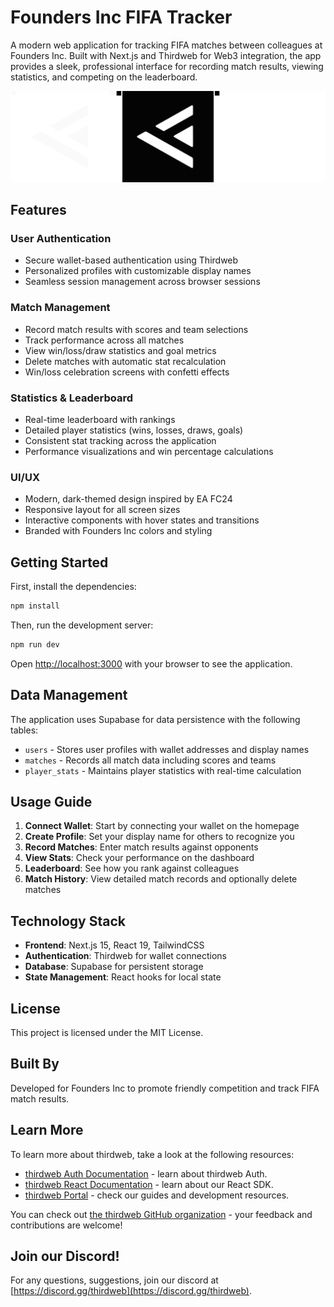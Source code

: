 # Founders Inc FIFA Tracker

A modern web application for tracking FIFA matches between colleagues at Founders Inc. Built with Next.js and Thirdweb for Web3 integration, the app provides a sleek, professional interface for recording match results, viewing statistics, and competing on the leaderboard.

![Founders Inc FIFA Tracker](/public/favicon.svg)

## Features

### User Authentication
- Secure wallet-based authentication using Thirdweb
- Personalized profiles with customizable display names
- Seamless session management across browser sessions

### Match Management
- Record match results with scores and team selections
- Track performance across all matches
- View win/loss/draw statistics and goal metrics
- Delete matches with automatic stat recalculation
- Win/loss celebration screens with confetti effects

### Statistics & Leaderboard
- Real-time leaderboard with rankings
- Detailed player statistics (wins, losses, draws, goals)
- Consistent stat tracking across the application
- Performance visualizations and win percentage calculations

### UI/UX
- Modern, dark-themed design inspired by EA FC24
- Responsive layout for all screen sizes
- Interactive components with hover states and transitions
- Branded with Founders Inc colors and styling

## Getting Started

First, install the dependencies:

```bash
npm install
```

Then, run the development server:

```bash
npm run dev
```

Open [http://localhost:3000](http://localhost:3000) with your browser to see the application.

## Data Management

The application uses Supabase for data persistence with the following tables:
- `users` - Stores user profiles with wallet addresses and display names
- `matches` - Records all match data including scores and teams
- `player_stats` - Maintains player statistics with real-time calculation

## Usage Guide

1. **Connect Wallet**: Start by connecting your wallet on the homepage
2. **Create Profile**: Set your display name for others to recognize you
3. **Record Matches**: Enter match results against opponents
4. **View Stats**: Check your performance on the dashboard
5. **Leaderboard**: See how you rank against colleagues
6. **Match History**: View detailed match records and optionally delete matches

## Technology Stack

- **Frontend**: Next.js 15, React 19, TailwindCSS
- **Authentication**: Thirdweb for wallet connections
- **Database**: Supabase for persistent storage
- **State Management**: React hooks for local state

## License

This project is licensed under the MIT License.

## Built By

Developed for Founders Inc to promote friendly competition and track FIFA match results.

## Learn More

To learn more about thirdweb, take a look at the following resources:

- [thirdweb Auth Documentation](https://docs.thirdweb.com/auth) - learn about thirdweb Auth.
- [thirdweb React Documentation](https://docs.thirdweb.com/react) - learn about our React SDK.
- [thirdweb Portal](https://docs.thirdweb.com) - check our guides and development resources.

You can check out [the thirdweb GitHub organization](https://github.com/thirdweb-dev) - your feedback and contributions are welcome!

## Join our Discord!

For any questions, suggestions, join our discord at [https://discord.gg/thirdweb](https://discord.gg/thirdweb).
